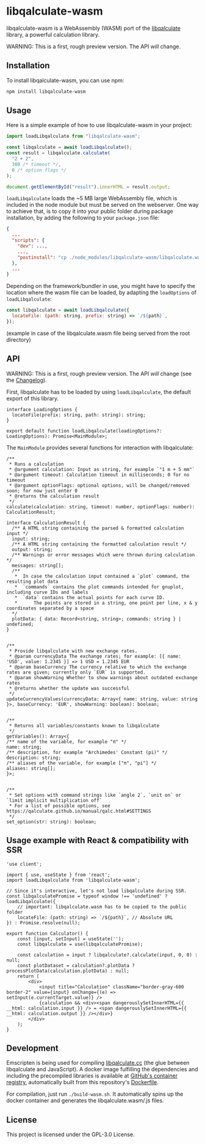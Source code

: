 # libqalculate-wasm

libqalculate-wasm is a WebAssembly (WASM) port of the [libqalculate](https://github.com/Qalculate/libqalculate/) library, a powerful calculation library.

WARNING: This is a first, rough preview version. The API _will_ change.

## Installation

To install libqalculate-wasm, you can use npm:

```bash
npm install libqalculate-wasm
```

## Usage

Here is a simple example of how to use libqalculate-wasm in your project:

```javascript
import loadLibqalculate from "libqalculate-wasm";

const libqalculate = await loadLibqalculate();
const result = libqalculate.calculate(
  "2 + 2",
  300 /* timeout */,
  0 /* option flags */
);

document.getElementById("result").innerHTML = result.output;
```

`loadLibqalculate` loads the ~5 MB large WebAssembly file, which is included in the node module but must be served on the webserver.
One way to achieve that, is to copy it into your public folder during package installation, by adding the following to your `package.json` file:

```JSON
{
  ...
  "scripts": {
    "dev": ...,
    ...,
    "postinstall": "cp ./node_modules/libqalculate-wasm/libqalculate.wasm ./public/libqalculate.wasm"
  },
  ...
}
```

Depending on the framework/bundler in use, you might have to specify the location where the wasm file can be loaded, by adapting the `loadOptions` of `loadLibqalculate`:

```javascript
const libqalculate = await loadLibqalculate({
  locateFile: (path: string, prefix: string) => `/${path}`,
});
```

(example in case of the libqalculate.wasm file being served from the root directory)

## API

WARNING: This is a first, rough preview version. The API _will_ change (see the [Changelog](CHANGELOG.md)).

First, libqalculate has to be loaded by using `loadLibqalculate`, the default export of this library.

```TS
interface LoadingOptions {
  locateFile(prefix: string, path: string): string;
}

export default function loadLibqalculate(loadingOptions?: LoadingOptions): Promise<MainModule>;
```

The `MainModule` provides several functions for interaction with libqalculate:

```TS
/**
 * Runs a calculation
 * @argument calculation: Input as string, for example `"1 m + 5 mm"`
 * @argument timeout: Calculation timeout in milliseconds; 0 for no timeout
 * @argument optionFlags: optional options, will be changed/removed soon; for now just enter 0
 * @returns the calculation result
 */
calculate(calculation: string, timeout: number, optionFlags: number): CalculationResult;

interface CalculationResult {
  /** A HTML string containing the parsed & formatted calculation input */
  input: string;
  /** A HTML string containing the formatted calculation result */
  output: string;
  /** Warnings or error messages which were thrown during calculation */
  messages: string[];
  /**
   *  In case the calculation input contained a `plot` command, the resulting plot data
   *  `commands` contains the plot commands intended for gnuplot, including curve IDs and labels
   *  `data` contains the actual points for each curve ID.
   *      The points are stored in a string, one point per line, x & y coordinates separated by a space
  */
  plotData: { data: Record<string, string>; commands: string } | undefined;
}


/**
 * Provide libqalculate with new exchange rates.
 * @param currencyData The exchange rates; for example: [{ name: 'USD', value: 1.2345 }] => 1 USD = 1.2345 EUR
 * @param baseCurrency The currency relative to which the exchange rates are given; currently only `EUR` is supported.
 * @param showWarning Whether to show warnings about outdated exchange rates
 * @returns whether the update was successful
 */
updateCurrencyValues(currencyData: Array<{ name: string, value: string }>, baseCurrency: 'EUR', showWarning: boolean): boolean;


/**
 * Returns all variables/constants known to libqalculate
 */
getVariables(): Array<{
/** name of the variable, for example "π" */
name: string;
/** description, for example "Archimedes' Constant (pi)" */
description: string;
/** aliases of the variable, for example ["π", "pi"] */
aliases: string[];
}>;


/**
 * Set options with command strings like `angle 2`, `unit on` or `limit implicit multiplication off`
 * For a list of possible options, see https://qalculate.github.io/manual/qalc.html#SETTINGS
 */
set_option(str: string): boolean;
```

## Usage example with React & compatibility with SSR

```TSX
'use client';

import { use, useState } from 'react';
import loadLibqalculate from 'libqalculate-wasm';

// Since it's interactive, let's not load libqalculate during SSR.
const libqalculatePromise = typeof window !== 'undefined' ? loadLibqalculate({
    // important: libqalculate.wasm has to be copied to the public folder
    locateFile: (path: string) => `/${path}`, // Absolute URL
}) : Promise.resolve(null);

export function Calculator() {
    const [input, setInput] = useState('');
    const libqalculate = use(libqalculatePromise);

    const calculation = input ? libqalculate?.calculate(input, 0, 0) : null;
    const plotDataset = calculation?.plotData ? processPlotData(calculation.plotData) : null;
    return (
        <div>
            <input title="Calculation" className="border-gray-600 border-2" value={input} onChange={(e) => setInput(e.currentTarget.value)} />
            {calculation && <div><span dangerouslySetInnerHTML={{ __html: calculation.input }} /> = <span dangerouslySetInnerHTML={{ __html: calculation.output }} /></div>}
        </div>
    );
}
```

## Development

Emscripten is being used for compiling [libqalculate.cc](src/libqalculate.cc) (the glue between libqalculate and JavaScript). A docker image fulfilling the dependencies and including the precompiled libraries is available at [GitHub's container registry](ghcr.io/stephtr/libqalculate-wasm), automatically built from this repository's [Dockerfile](Dockerfile).

For compilation, just run `./build-wasm.sh`. It automatically spins up the docker container and generates the libqalculate.wasm/.js files.

## License

This project is licensed under the GPL-3.0 License.
